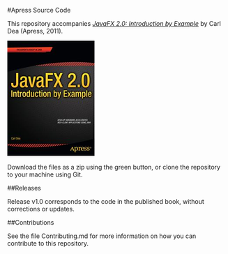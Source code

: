 #Apress Source Code

This repository accompanies [*JavaFX 2.0: Introduction by Example*](http://www.apress.com/9781430242574) by Carl Dea (Apress, 2011).

![Cover image](9781430242574.jpg)

Download the files as a zip using the green button, or clone the repository to your machine using Git.

##Releases

Release v1.0 corresponds to the code in the published book, without corrections or updates.

##Contributions

See the file Contributing.md for more information on how you can contribute to this repository.

